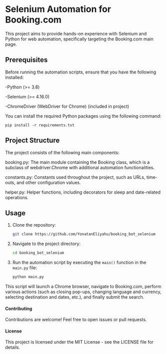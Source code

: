 # Selenium Automation for Booking.com

This project aims to provide hands-on experience with Selenium and Python for web automation, specifically targeting the
Booking.com main page.

## Prerequisites

Before running the automation scripts, ensure that you have the following installed:

-Python (>= 3.8)

-Selenium (>= 4.16.0)

-ChromeDriver (WebDriver for Chrome) (included in project)

You can install the required Python packages using the following command:

```commandline
pip install -r requirements.txt
```

## Project Structure

The project consists of the following main components:

booking.py: The main module containing the Booking class, which is a subclass of webdriver.Chrome with additional
automation functionalities.

constants.py: Constants used throughout the project, such as URLs, time-outs, and other configuration values.

helper.py: Helper functions, including decorators for sleep and date-related operations.

## Usage

1. Clone the repository:

    ```bash
    git clone https://github.com/YonatanEliyahu/booking_bot_selenium
    ```

2. Navigate to the project directory:

    ```bash
    cd booking_bot_selenium
    ```

3. Run the automation script by executing the `main()` function in the `main.py` file:

    ```bash
    python main.py
    ```

This script will launch a Chrome browser, navigate to Booking.com, perform various actions (such as closing pop-ups,
changing language and currency, selecting destination and dates, etc.), and finally submit the search.

#### Contributing

Contributions are welcome! Feel free to open issues or pull requests.

#### License

This project is licensed under the MIT License - see the LICENSE file for details.